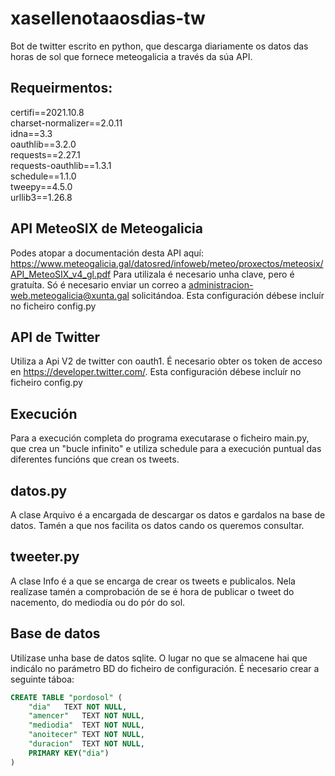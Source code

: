 # xasellenotaaosdias-tw
Bot de twitter escrito en python, que descarga diariamente os datos das horas de sol que fornece meteogalicia a través da súa API.

## Requeirmentos:

certifi==2021.10.8    
charset-normalizer==2.0.11  
idna==3.3     
oauthlib==3.2.0     
requests==2.27.1      
requests-oauthlib==1.3.1      
schedule==1.1.0     
tweepy==4.5.0     
urllib3==1.26.8     

## API MeteoSIX de Meteogalicia
Podes atopar a documentación desta API aquí: https://www.meteogalicia.gal/datosred/infoweb/meteo/proxectos/meteosix/API_MeteoSIX_v4_gl.pdf
Para utilizala é necesario unha clave, pero é gratuíta. Só é necesario enviar un correo a administracion-web.meteogalicia@xunta.gal solicitándoa.
Esta configuración débese incluír no ficheiro config.py

## API de Twitter
Utiliza a Api V2 de twitter con oauth1. É necesario obter os token de acceso en https://developer.twitter.com/.
Esta configuración débese incluír no ficheiro config.py

## Execución
Para a execución completa do programa executarase o ficheiro main.py, que crea un "bucle infinito" e utiliza schedule para a execución puntual das diferentes funcións que crean os tweets.

## datos.py
A clase Arquivo é a encargada de descargar os datos e gardalos na base de datos. Tamén a que nos facilita os datos cando os queremos consultar.

## tweeter.py
A clase Info é a que se encarga de crear os tweets e publicalos. Nela realízase tamén a comprobación de se é hora de publicar o tweet do nacemento, do mediodía ou do pór do sol.

## Base de datos
Utilízase unha base de datos sqlite. O lugar no que se almacene hai que indicálo no parámetro BD do ficheiro de configuración.
É necesario crear a seguinte táboa:
```sql
CREATE TABLE "pordosol" (
	"dia"	TEXT NOT NULL,
	"amencer"	TEXT NOT NULL,
	"mediodia"	TEXT NOT NULL,
	"anoitecer"	TEXT NOT NULL,
	"duracion"	TEXT NOT NULL,
	PRIMARY KEY("dia")
)
```
